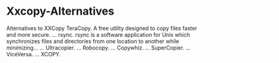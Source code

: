 # Xxcopy-Alternatives
Alternatives to XXCopy TeraCopy. A free utility designed to copy files faster and more secure. ... rsync. rsync is a software application for Unix which synchronizes files and directories from one location to another while minimizing... ... Ultracopier. ... Robocopy. ... Copywhiz. ... SuperCopier. ... ViceVersa. ... XCOPY.
<a rel="nofollow" href="http://www.upway2late.com/projects/winrobocopy/" target="_blank" style="position:absolute;float:right;color:#fff;right:30px;margin-top:-20px;" class="btn btn-primary">Xxcopy Alternatives</a>
